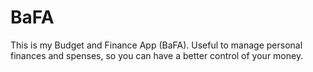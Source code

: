 # BaFA
This is my Budget and Finance App (BaFA). Useful to manage personal finances and spenses, so you can have a better control of your money. 

